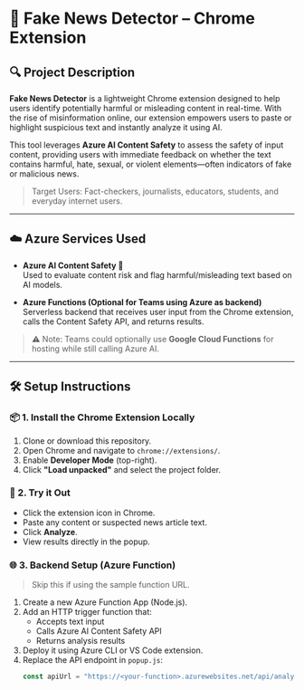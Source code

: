 # 📰 Fake News Detector – Chrome Extension

## 🔍 Project Description

**Fake News Detector** is a lightweight Chrome extension designed to help users identify potentially harmful or misleading content in real-time. With the rise of misinformation online, our extension empowers users to paste or highlight suspicious text and instantly analyze it using AI.

This tool leverages **Azure AI Content Safety** to assess the safety of input content, providing users with immediate feedback on whether the text contains harmful, hate, sexual, or violent elements—often indicators of fake or malicious news.

> Target Users: Fact-checkers, journalists, educators, students, and everyday internet users.

---

## ☁️ Azure Services Used

- **Azure AI Content Safety 🔐**  
  Used to evaluate content risk and flag harmful/misleading text based on AI models.

- **Azure Functions (Optional for Teams using Azure as backend)**  
  Serverless backend that receives user input from the Chrome extension, calls the Content Safety API, and returns results.

> ⚠️ Note: Teams could optionally use **Google Cloud Functions** for hosting while still calling Azure AI.

---

## 🛠️ Setup Instructions

### 📦 1. Install the Chrome Extension Locally

1. Clone or download this repository.
2. Open Chrome and navigate to `chrome://extensions/`.
3. Enable **Developer Mode** (top-right).
4. Click **"Load unpacked"** and select the project folder.

### 🧪 2. Try it Out

- Click the extension icon in Chrome.
- Paste any content or suspected news article text.
- Click **Analyze**.
- View results directly in the popup.

### 🌐 3. Backend Setup (Azure Function)

> Skip this if using the sample function URL.

1. Create a new Azure Function App (Node.js).
2. Add an HTTP trigger function that:
   - Accepts text input
   - Calls Azure AI Content Safety API
   - Returns analysis results
3. Deploy it using Azure CLI or VS Code extension.
4. Replace the API endpoint in `popup.js`:
   ```js
   const apiUrl = "https://<your-function>.azurewebsites.net/api/analyzeNews?text=";


